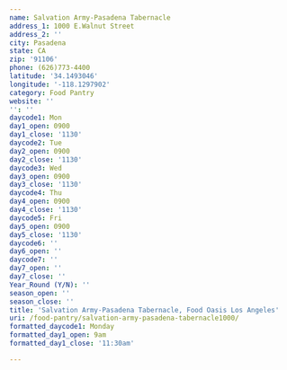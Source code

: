 ```yaml
---
name: Salvation Army-Pasadena Tabernacle
address_1: 1000 E.Walnut Street
address_2: ''
city: Pasadena
state: CA
zip: '91106'
phone: (626)773-4400
latitude: '34.1493046'
longitude: '-118.1297902'
category: Food Pantry
website: ''
'': ''
daycode1: Mon
day1_open: 0900
day1_close: '1130'
daycode2: Tue
day2_open: 0900
day2_close: '1130'
daycode3: Wed
day3_open: 0900
day3_close: '1130'
daycode4: Thu
day4_open: 0900
day4_close: '1130'
daycode5: Fri
day5_open: 0900
day5_close: '1130'
daycode6: ''
day6_open: ''
daycode7: ''
day7_open: ''
day7_close: ''
Year_Round (Y/N): ''
season_open: ''
season_close: ''
title: 'Salvation Army-Pasadena Tabernacle, Food Oasis Los Angeles'
uri: /food-pantry/salvation-army-pasadena-tabernacle1000/
formatted_daycode1: Monday
formatted_day1_open: 9am
formatted_day1_close: '11:30am'

---
```

